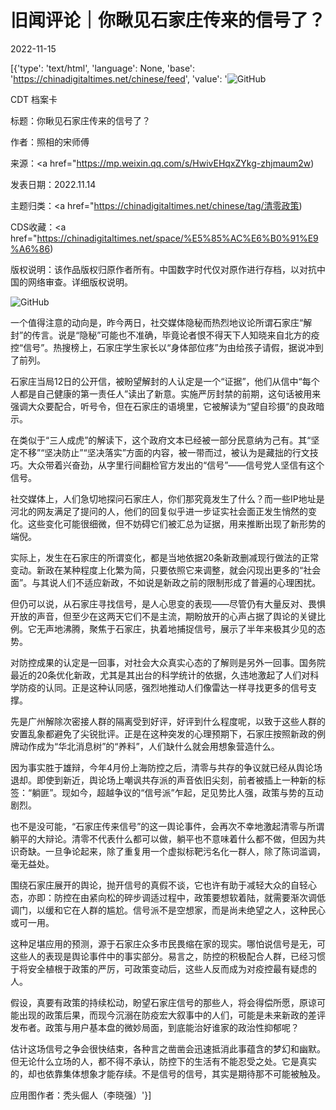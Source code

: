 # 旧闻评论｜你瞅见石家庄传来的信号了？

2022-11-15

[{'type': 'text/html', 'language': None, 'base': 'https://chinadigitaltimes.net/chinese/feed', 'value': '![GitHub](https://chinadigitaltimes.net/chinese/files/2022/11/image-1668504096315-768x1050.png)

CDT 档案卡

标题：你瞅见石家庄传来的信号了？

作者：照相的宋师傅

来源：<a href="https://mp.weixin.qq.com/s/HwivEHqxZYkg-zhjmaum2w)

发表日期：2022.11.14

主题归类：<a href="https://chinadigitaltimes.net/chinese/tag/清零政策)

CDS收藏：<a href="https://chinadigitaltimes.net/space/%E5%85%AC%E6%B0%91%E9%A6%86)

版权说明：该作品版权归原作者所有。中国数字时代仅对原作进行存档，以对抗中国的网络审查。详细版权说明。





![GitHub](https://chinadigitaltimes.net/chinese/files/2022/11/image-1668504096315.png)

一个值得注意的动向是，昨今两日，社交媒体隐秘而热烈地议论所谓石家庄“解封”的传言。说是“隐秘”可能也不准确，毕竟论者恨不得天下人知晓来自北方的疫控“信号”。热搜榜上，石家庄学生家长以“身体部位疼”为由给孩子请假，据说冲到了前列。

石家庄当局12日的公开信，被盼望解封的人认定是一个“证据”，他们从信中“每个人都是自己健康的第一责任人”读出了新意。实施严厉封禁的前期，这句话被用来强调大众要配合，听号令，但在石家庄的语境里，它被解读为“望自珍摄”的良政暗示。

在类似于“三人成虎”的解读下，这个政府文本已经被一部分民意纳为己有。其“坚定不移”“坚决防止”“坚决落实”方面的内容，被一带而过，被认为是藏拙的行文技巧。大众带着兴奋劲，从字里行间翻检官方发出的“信号”——信号党人坚信有这个信号。

社交媒体上，人们急切地探问石家庄人，你们那究竟发生了什么？而一些IP地址是河北的网友满足了提问的人，他们的回复似乎进一步证实社会面正发生悄然的变化。这些变化可能很细微，但不妨碍它们被汇总为证据，用来推断出现了新形势的端倪。

实际上，发生在石家庄的所谓变化，都是当地依据20条新政删减现行做法的正常变动。新政在某种程度上化繁为简，只要依照它来调整，就会闪现出更多的“社会面”。与其说人们不适应新政，不如说是新政之前的限制形成了普遍的心理困扰。

但仍可以说，从石家庄寻找信号，是人心思变的表现——尽管仍有大量反对、畏惧开放的声音，但至少在这两天它们不是主流，期盼放开的心声占据了舆论的关键比例。它无声地沸腾，聚焦于石家庄，执着地捕捉信号，展示了半年来极其少见的态势。

对防控成果的认定是一回事，对社会大众真实心态的了解则是另外一回事。国务院最近的20条优化新政，尤其是其出台的科学统计的依据，久违地激起了人们对科学防疫的认同。正是这种认同感，强烈地推动人们像雷达一样寻找更多的信号支撑。

先是广州解除次密接人群的隔离受到好评，好评到什么程度呢，以致于这些人群的安置乱象都避免了尖锐批评。正是在这种突发的心理预期下，石家庄按照新政的例牌动作成为“华北消息树”的“养料”，人们缺什么就会用想象营造什么。

因为事实胜于雄辩，今年4月份上海防控之后，清零与共存的争议就已经从舆论场退却。即使到新近，舆论场上嘲讽共存派的声音依旧尖刻，前者被插上一种新的标签：“躺匪”。现如今，超越争议的“信号派”乍起，足见势比人强，政策与势的互动剧烈。

也不是没可能，“石家庄传来信号”的这一舆论事件，会再次不幸地激起清零与所谓躺平的大辩论。清零不代表什么都可以做，躺平也不意味着什么都不做，但因为共识奇缺。一旦争论起来，除了重复用一个虚拟标靶污名化一群人，除了陈词滥调，毫无益处。

围绕石家庄展开的舆论，抛开信号的真假不谈，它也许有助于减轻大众的自轻心态，亦即：防控在由紧向松的碎步调适过程中，政策要想软着陆，就需要渐次调低调门，以缓和它在人群的尴尬。信号派不是空想家，而是尚未绝望之人，这种民心或可一用。

这种足堪应用的预测，源于石家庄众多市民畏缩在家的现实。哪怕说信号是无，可这些人的表现是舆论事件中的事实部分。易言之，防控的积极配合人群，已经习惯于将安全植根于政策的严厉，可政策变动后，这些人反而成为对疫控最有疑虑的人。

假设，真要有政策的持续松动，盼望石家庄信号的那些人，将会得偿所愿，原谅可能出现的政策后果，而现今沉溺在防疫宏大叙事中的人们，可能是未来新政的差评发布者。政策与用户基本盘的微妙局面，到底能治好谁家的政治性抑郁呢？

估计这场信号之争会很快结束，各种言之凿凿会迅速抵消此事蕴含的梦幻和幽默。但无论什么立场的人，都不得不承认，防控下的生活有不能忍受之处。它是真实的，却也依靠集体想象才能存续。不是信号的信号，其实是期待那不可能被触及。

应用图作者：秃头倔人（李晓强）'}]